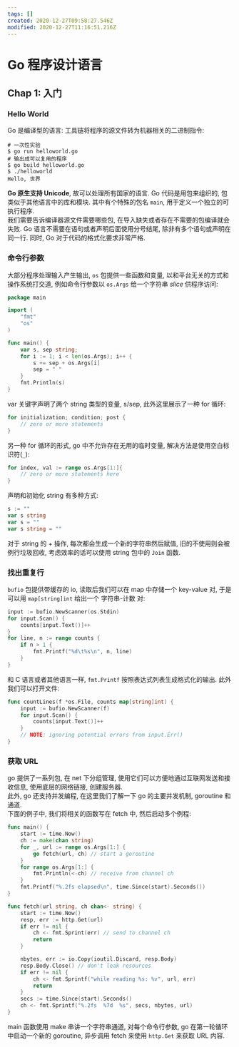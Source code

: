 ```yaml
---
tags: []
created: 2020-12-27T09:58:27.546Z
modified: 2020-12-27T11:16:51.216Z
---
```

# Go 程序设计语言
## Chap 1: 入门

### Hello World
Go 是编译型的语言: 工具链将程序的源文件转为机器相关的二进制指令:
```shell
# 一次性实验
$ go run helloworld.go
# 输出成可以复用的程序
$ go build helloworld.go
$ ./helloworld
Hello, 世界
```
**Go 原生支持 Unicode**, 故可以处理所有国家的语言. Go 代码是用包来组织的, 包类似于其他语言中的库和模块. 其中有个特殊的包名 `main`, 用于定义一个独立的可执行程序.<br>
我们需要告诉编译器源文件需要哪些包, 在导入缺失或者存在不需要的包编译就会失败. Go 语言不需要在语句或者声明后面使用分号结尾, 除非有多个语句或声明在同一行. 同时, Go 对于代码的格式化要求非常严格. 

### 命令行参数
大部分程序处理输入产生输出, `os` 包提供一些函数和变量, 以和平台无关的方式和操作系统打交道, 例如命令行参数以 `os.Args` 给一个字符串 _slice_ 供程序访问:
```go
package main

import (
	"fmt"
	"os"
)

func main() {
	var s, sep string;
	for i := 1; i < len(os.Args); i++ {
		s += sep + os.Args[i]
		sep = " "
	}
	fmt.Println(s)
}
```
var 关键字声明了两个 string 类型的变量, s/sep, 此外这里展示了一种 for 循环:
```go
for initialization; condition; post {
    // zero or more statements
}
```
另一种 for 循环的形式, go 中不允许存在无用的临时变量, 解决方法是使用空白标识符(`_`):
```go
for index, val := range os.Args[1:]{
    // zero or more statements here
}
```
声明和初始化 string 有多种方式:
```go
s := ""
var s string
var s = ""
var s string = ""
```
对于 string 的 + 操作, 每次都会生成一个新的字符串然后赋值, 旧的不使用则会被例行垃圾回收, 考虑效率的话可以使用 string 包中的 `Join` 函数.

### 找出重复行
`bufio` 包提供带缓存的 io, 读取后我们可以在 map 中存储一个 key-value 对, 于是可以用 `map[string]int` 给出一个 字符串-计数 对:
```go
input := bufio.NewScanner(os.Stdin)
for input.Scan() {
	counts[input.Text()]++
}
for line, n := range counts {
    if n > 1 {
        fmt.Printf("%d\t%s\n", n, line)
    }
}
```
和 C 语言或者其他语言一样, `fmt.Printf` 按照表达式列表生成格式化的输出. 此外我们可以打开文件:
```go
func countLines(f *os.File, counts map[string]int) {
	input := bufio.NewScanner(f)
	for input.Scan() {
		counts[input.Text()]++
	}
	// NOTE: ignoring potential errors from input.Err()
}
```

### 获取 URL
go 提供了一系列包, 在 net 下分组管理, 使用它们可以方便地通过互联网发送和接收信息, 使用底层的网络链接, 创建服务器. <br>
此外, go 还支持并发编程, 在这里我们了解一下 go 的主要并发机制, goroutine 和通道.<br>
下面的例子中, 我们将相关的函数写在 fetch 中, 然后启动多个例程:
```go
func main() {
	start := time.Now()
	ch := make(chan string)
	for _, url := range os.Args[1:] {
		go fetch(url, ch) // start a goroutine
	}
	for range os.Args[1:] {
		fmt.Println(<-ch) // receive from channel ch
	}
	fmt.Printf("%.2fs elapsed\n", time.Since(start).Seconds())
}

func fetch(url string, ch chan<- string) {
	start := time.Now()
	resp, err := http.Get(url)
	if err != nil {
		ch <- fmt.Sprint(err) // send to channel ch
		return
	}

	nbytes, err := io.Copy(ioutil.Discard, resp.Body)
	resp.Body.Close() // don't leak resources
	if err != nil {
		ch <- fmt.Sprintf("while reading %s: %v", url, err)
		return
	}
	secs := time.Since(start).Seconds()
	ch <- fmt.Sprintf("%.2fs  %7d  %s", secs, nbytes, url)
}
```
main 函数使用 make 串讲一个字符串通道, 对每个命令行参数, go 在第一轮循环中启动一个新的 goroutine, 异步调用 fetch 来使用 `http.Get` 来获取 URL 内容. 

